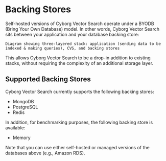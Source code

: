 # Backing Stores

Self-hosted versions of Cyborg Vector Search operate under a BYODB (Bring Your Own Database) model. In other words, Cyborg Vector Search sits between your application and your database backing store:

```
Diagram showing three-layered stack: application (sending data to be indexed & making queries), CVS, and backing stores
```

This allows Cyborg Vector Search to be a drop-in addition to existing stacks, without requiring the complexity of an additional storage layer.

## Supported Backing Stores

Cyborg Vector Search currently supports the following backing stores:

- MongoDB
- PostgreSQL
- Redis

In addition, for benchmarking purposes, the following backing store is available:

- Memory

Note that you can use either self-hosted or managed versions of the databases above (e.g., Amazon RDS).